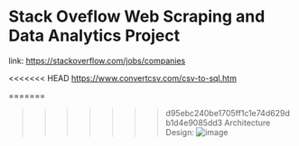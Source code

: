 # Stack Oveflow Web Scraping and Data Analytics Project

link: https://stackoverflow.com/jobs/companies

<<<<<<< HEAD
https://www.convertcsv.com/csv-to-sql.htm 

=======
>>>>>>> d95ebc240be1705ff1c1e74d629db1d4e9085dd3
Architecture Design:
![image](https://github.com/user-attachments/assets/896bdc55-0672-46d2-b18a-13e3e40d1735)

